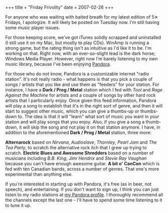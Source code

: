 +++
title = "Friday Frivolity"
date = 2007-02-26
+++

For anyone who was waiting with baited breath for my latest edition of 5✭ Fridays, I apologize. It will likely be posted on Tuesday now. I'm still having some music player issues.

For those keeping score, we've got iTunes solidly scrapped and uninstalled (I still use it on my Mac, but mostly to play CDs). WinAmp is running a strong game, but the rating thing isn't as intuitive as I'd like it to be. I'm working on that. Right now, with an ever-so-slight lead is the dark horse; Windows Media Player. However, right now I'm barely listening to my own music library, because I've been enjoying [Pandora](http://www.pandora.com).

For those who do not know, Pandora is a customizable internet "radio station". It's not really radio - what happens is that you pick a couple of songs / artists that you like and use them as "feeders" for your station. For instance, I have a **Dark / Prog / Metal** station which I fed with _Tool_ and _Rage Against the Machine_ for artists and a couple of songs by other hard rock artists that I particularly enjoy. Once given this feed information, Pandora will play a song to establish that it's in the right sort of genre, and then it will start to suggest other music, which you can give a thumbs-up or thumbs-down to. The idea is that it will "learn" what sort of music you want in your station and will play songs that you enjoy. Also, if you give a song a thumb-down, it will skip the song and not play it on that station anymore. I have, in addition to the aforementioned **Dark / Prog / Metal** station, three more:

**Alternarock** based on _Nirvana_, _Audioslave_, _Thornley_, _Pearl Jam_ and _The Tea Party_, to scratch the alternative rock itch that I grew up trying to scratch. **Electric Blues and Awesome Shredders** based on a number of musicians including _B.B. King_, _Jimi Hendrix_ and _Stevie Ray Vaughan_ because you can't have enough awesome guitar. **A bit o' CanCon** which is fed with ten Canadian bands, across a number of genres. That one's more experimental than anything else.

If you're interested in starting up with Pandora, it's free (as in beer, not speech), and entertaining. If you don't want to sign up, I think you can just listen to my radio stations at [my Pandora profile](http://www.pandora.com/people/andrew.phoenix). I thoroughly recommend all the channels except the last one - I'll have to spend some time listening to it to tune it up.
